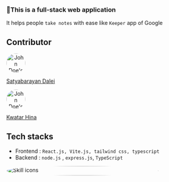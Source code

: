 ### 🎯This is a full-stack web application

It helps people `take notes` with ease like `Keeper` app of Google

## Contributor

<div style="margin-bottom:10px" >
  <p align="center" style="display:flex;align-items:center; margin-right:20px;">
  <img src="https://avatars.githubusercontent.com/u/74782403?v=4" width="50" height="50" alt="John Doe's Avatar" style="border-radius:50%; margin-right:1rem">
  
  [Satyabarayan Dalei](https://github.com/satyadalei)
</p>
</div>
<div>
  <p align="center" style="display:flex;align-items:center; margin-right:20px;">
  <img src="https://avatars.githubusercontent.com/u/157508647?v=4" width="50" height="50" alt="John Doe's Avatar" style="border-radius:50%; margin-right:1rem">
  
  [Kwatar Hina](https://github.com/kwatarhina)
</p>
</div>
<!-- https://skillicons.dev/icons?i=html -->

## Tech stacks
   - Frontend : `React.js, Vite.js, tailwind css, typescript` 
   - Backend : `node.js` , `express.js`, `TypeScript`  


   <img src="https://skillicons.dev/icons?i=react,vite,typescript,tailwind,nodejs,express," width="400" height="25" alt="Skill icons" style="border-radius:50%; margin-right:1rem">
<p>
     
</p>